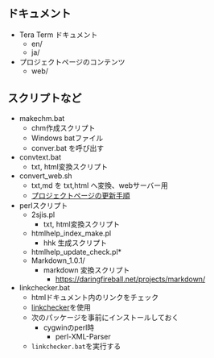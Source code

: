 ﻿
## ドキュメント

- Tera Term ドキュメント
    - en/
    - ja/
- プロジェクトページのコンテンツ
    - web/

## スクリプトなど

- makechm.bat
    - chm作成スクリプト
    - Windows batファイル
    - conver.bat を呼び出す
- convtext.bat
    - txt, html変換スクリプト
- convert_web.sh
    - txt,md を txt,html へ変換、webサーバー用
    - [プロジェクトページの更新手順](https://github.com/TeraTermProject/teraterm/wiki/Update-Project-page)
- perlスクリプト
    - 2sjis.pl
        - txt, html変換スクリプト
    - htmlhelp_index_make.pl
        - hhk 生成スクリプト
    - htmlhelp_update_check.pl*
    - Markdown_1.0.1/
        - markdown 変換スクリプト
            - https://daringfireball.net/projects/markdown/
- linkchecker.bat
    - htmlドキュメント内のリンクをチェック
    - [linkchecker](https://github.com/saoyagi2/linkchecker)を使用
    - 次のパッケージを事前にインストールしておく
      - cygwinのperl時
        - perl-XML-Parser
    - `linkchecker.bat`を実行する
